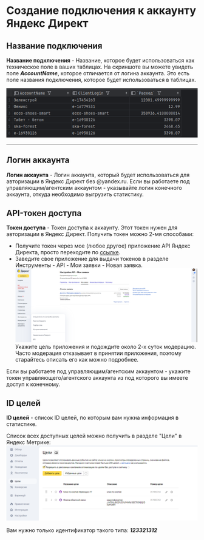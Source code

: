 # Создание подключения к аккаунту Яндекс Директ

## Название подключения
**Название подключения** - Название, которое будет использоваться как техническое поле в ваших таблицах. 
На скриншоте вы можете увидеть поле ***AccountName***, которое отличается от логина аккаунта. 
Это есть поле названия подключения, которое будет использоваться в таблицах.

![пример](2024-11-27_15-35-09.png)

---
## Логин аккаунта
**Логин аккаунта** - Логин аккаунта, который будет использоваться для авторизации в Яндекс Директ без @yandex.ru.
Если вы работаете под управляющим/агентским аккаунтом - указывайте логин конечного аккаунта, откуда необходимо выгрузить статистику.


## API-токен доступа
**Токен доступа** - Токен доступа к аккаунту. Этот токен нужен для авторизации в Яндекс Директ.
Получить токен можно 2-мя способами:
- Получите токен через мое (любое другое) приложение API Яндекс Директа, просто переходите по [ссылке](https://oauth.yandex.ru/authorize?response_type=token&client_id=db0084b785964e89908f2b32e246f1de).
- Заведите свое приложение для выдачи токенов в разделе Инструменты - API - Мои заявки - Новая заявка. 
![раздел с заявкой на новое приложение](2024-11-27_15-41-30.png)
Укажите цель приложения и подождите около 2-х суток модерацию. 
Часто модерация отказывает в принятии приложения, поэтому старайтесь описать его как можно подробнее.


Если вы работаете под управляющим/агентским аккаунтом - укажите токен управляющего/агентского аккаунта из под которого вы имеете доступ к конечному.

## ID целей
**ID целей** - список ID целей, по которым вам нужна информация в статистике. 

Список всех доступных целей можно получить в разделе "Цели" в Яндекс Метрике:
![раздел цели в Яндекс Метрике](2024-11-27_15-47-47.png)

Вам нужно только идентификатор такого типа: ***123321312***
